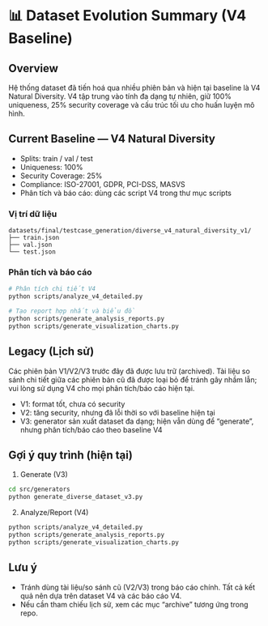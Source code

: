 # 📊 Dataset Evolution Summary (V4 Baseline)

## Overview
Hệ thống dataset đã tiến hoá qua nhiều phiên bản và hiện tại baseline là V4 Natural Diversity. V4 tập trung vào tính đa dạng tự nhiên, giữ 100% uniqueness, 25% security coverage và cấu trúc tối ưu cho huấn luyện mô hình.

## Current Baseline — V4 Natural Diversity
- Splits: train / val / test
- Uniqueness: 100%
- Security Coverage: 25%
- Compliance: ISO-27001, GDPR, PCI-DSS, MASVS
- Phân tích và báo cáo: dùng các script V4 trong thư mục scripts

### Vị trí dữ liệu
```
datasets/final/testcase_generation/diverse_v4_natural_diversity_v1/
├── train.json
├── val.json
└── test.json
```

### Phân tích và báo cáo
```bash
# Phân tích chi tiết V4
python scripts/analyze_v4_detailed.py

# Tạo report hợp nhất và biểu đồ
python scripts/generate_analysis_reports.py
python scripts/generate_visualization_charts.py
```

## Legacy (Lịch sử)
Các phiên bản V1/V2/V3 trước đây đã được lưu trữ (archived). Tài liệu so sánh chi tiết giữa các phiên bản cũ đã được loại bỏ để tránh gây nhầm lẫn; vui lòng sử dụng V4 cho mọi phân tích/báo cáo hiện tại.

- V1: format tốt, chưa có security
- V2: tăng security, nhưng đã lỗi thời so với baseline hiện tại
- V3: generator sản xuất dataset đa dạng; hiện vẫn dùng để “generate”, nhưng phân tích/báo cáo theo baseline V4

## Gợi ý quy trình (hiện tại)
1) Generate (V3)
```bash
cd src/generators
python generate_diverse_dataset_v3.py
```
2) Analyze/Report (V4)
```bash
python scripts/analyze_v4_detailed.py
python scripts/generate_analysis_reports.py
python scripts/generate_visualization_charts.py
```

## Lưu ý
- Tránh dùng tài liệu/so sánh cũ (V2/V3) trong báo cáo chính. Tất cả kết quả nên dựa trên dataset V4 và các báo cáo V4.
- Nếu cần tham chiếu lịch sử, xem các mục “archive” tương ứng trong repo.
